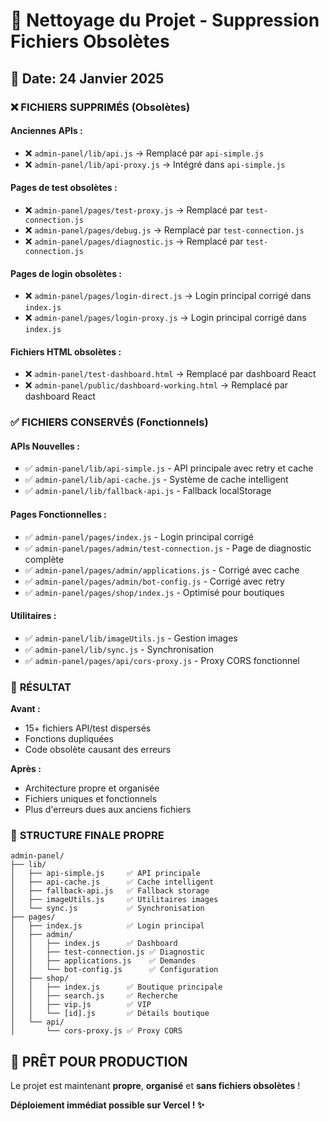 # 🧹 Nettoyage du Projet - Suppression Fichiers Obsolètes

## 📅 Date: 24 Janvier 2025

### ❌ **FICHIERS SUPPRIMÉS** (Obsolètes)

#### **Anciennes APIs :**
- ❌ `admin-panel/lib/api.js` → Remplacé par `api-simple.js`
- ❌ `admin-panel/lib/api-proxy.js` → Intégré dans `api-simple.js`

#### **Pages de test obsolètes :**
- ❌ `admin-panel/pages/test-proxy.js` → Remplacé par `test-connection.js`
- ❌ `admin-panel/pages/debug.js` → Remplacé par `test-connection.js` 
- ❌ `admin-panel/pages/diagnostic.js` → Remplacé par `test-connection.js`

#### **Pages de login obsolètes :**
- ❌ `admin-panel/pages/login-direct.js` → Login principal corrigé dans `index.js`
- ❌ `admin-panel/pages/login-proxy.js` → Login principal corrigé dans `index.js`

#### **Fichiers HTML obsolètes :**
- ❌ `admin-panel/test-dashboard.html` → Remplacé par dashboard React
- ❌ `admin-panel/public/dashboard-working.html` → Remplacé par dashboard React

### ✅ **FICHIERS CONSERVÉS** (Fonctionnels)

#### **APIs Nouvelles :**
- ✅ `admin-panel/lib/api-simple.js` - API principale avec retry et cache
- ✅ `admin-panel/lib/api-cache.js` - Système de cache intelligent
- ✅ `admin-panel/lib/fallback-api.js` - Fallback localStorage

#### **Pages Fonctionnelles :**
- ✅ `admin-panel/pages/index.js` - Login principal corrigé
- ✅ `admin-panel/pages/admin/test-connection.js` - Page de diagnostic complète
- ✅ `admin-panel/pages/admin/applications.js` - Corrigé avec cache
- ✅ `admin-panel/pages/admin/bot-config.js` - Corrigé avec retry
- ✅ `admin-panel/pages/shop/index.js` - Optimisé pour boutiques

#### **Utilitaires :**
- ✅ `admin-panel/lib/imageUtils.js` - Gestion images
- ✅ `admin-panel/lib/sync.js` - Synchronisation
- ✅ `admin-panel/pages/api/cors-proxy.js` - Proxy CORS fonctionnel

### 🎯 **RÉSULTAT**

**Avant :** 
- 15+ fichiers API/test dispersés
- Fonctions dupliquées
- Code obsolète causant des erreurs

**Après :**
- Architecture propre et organisée
- Fichiers uniques et fonctionnels
- Plus d'erreurs dues aux anciens fichiers

### 📁 **STRUCTURE FINALE PROPRE**

```
admin-panel/
├── lib/
│   ├── api-simple.js     ✅ API principale
│   ├── api-cache.js      ✅ Cache intelligent  
│   ├── fallback-api.js   ✅ Fallback storage
│   ├── imageUtils.js     ✅ Utilitaires images
│   └── sync.js           ✅ Synchronisation
├── pages/
│   ├── index.js          ✅ Login principal
│   ├── admin/
│   │   ├── index.js      ✅ Dashboard
│   │   ├── test-connection.js ✅ Diagnostic
│   │   ├── applications.js    ✅ Demandes
│   │   └── bot-config.js      ✅ Configuration
│   ├── shop/
│   │   ├── index.js      ✅ Boutique principale
│   │   ├── search.js     ✅ Recherche
│   │   ├── vip.js        ✅ VIP
│   │   └── [id].js       ✅ Détails boutique
│   └── api/
│       └── cors-proxy.js ✅ Proxy CORS
```

## 🚀 **PRÊT POUR PRODUCTION**

Le projet est maintenant **propre**, **organisé** et **sans fichiers obsolètes** !

**Déploiement immédiat possible sur Vercel ! ✨**
